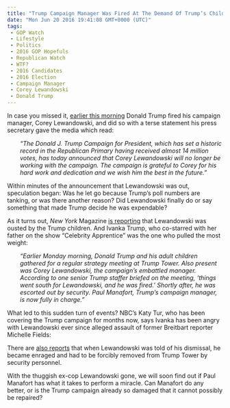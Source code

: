 ```yaml
---
title: "Trump Campaign Manager Was Fired At The Demand Of Trump’s Children"
date: "Mon Jun 20 2016 19:41:08 GMT+0000 (UTC)"
tags: 
 - GOP Watch
 - Lifestyle
 - Politics
 - 2016 GOP Hopefuls
 - Republican Watch
 - WTF?
 - 2016 Candidates
 - 2016 Election
 - Campaign Manager
 - Corey Lewandowski
 - Donald Trump
---
```

<p><!--OffDef--></p><p><!--Ads1--></p><p>In case you missed it, <a href="/2016/06/20/breaking-trump-fires-campaign-manager-corey-lewandowski/" target="_blank">earlier this morning</a> Donald Trump fired his campaign manager, Corey Lewandowski, and did so with a terse statement his press secretary gave the media which read:</p><p style="padding-left: 30px;"><em>&#x201C;The Donald J. Trump Campaign for President, which has set a historic record in the Republican Primary having received almost 14 million votes, has today announced that Corey Lewandowski will no longer be working with the campaign.&#xA0;The campaign is grateful to Corey for his hard work and dedication and we wish him the best in the future.&#x201D;</em></p><p>Within minutes of the announcement that Lewandowski was out, speculation began: Was he let go because Trump&#x2019;s poll numbers are tanking, or was there another reason? Did Lewandowski finally do or say something that made Trump decide he was expendable?</p><p>As it turns out, <em>New York</em> Magazine <a href="http://nymag.com/daily/intelligencer/2016/06/trump-kids-ousted-corey-lewandowski.html" onclick="__gaTracker(&apos;send&apos;, &apos;event&apos;, &apos;outbound-article&apos;, &apos;http://nymag.com/daily/intelligencer/2016/06/trump-kids-ousted-corey-lewandowski.html&apos;, &apos;is reporting&apos;);" target="_blank">is reporting</a> that Lewandowski was ousted by the Trump children. And Ivanka Trump, who co-starred with her father on the show &#x201C;Celebrity Apprentice&#x201D; was the one who pulled the most weight:</p><p style="padding-left: 30px;"><em>&#x201C;Earlier Monday morning, Donald Trump and his adult children gathered for a regular strategy meeting at Trump Tower. Also present was Corey Lewandowski, the campaign&#x2019;s embattled manager. According to one senior Trump staffer briefed on the meeting, &#x2018;things went south for Lewandowski, and he was fired.&#x2019; Shortly after, he was escorted out by security. Paul Manafort, Trump&#x2019;s campaign manager, is now fully in charge.&#x201D;</em></p><p>What led to this sudden turn of events? NBC&#x2019;s Katy Tur, who has been covering the Trump campaign for months now, says Ivanka has been angry with Lewandowski ever since alleged assault of former Breitbart reporter Michelle Fields:</p><p><script async src="//platform.twitter.com/widgets.js" charset="utf-8"></script></p><p>There are <a href="http://www.mediaite.com/online/report-lewandowski-was-fired-thrown-out-of-trump-tower-at-the-demand-of-trumps-children/" onclick="__gaTracker(&apos;send&apos;, &apos;event&apos;, &apos;outbound-article&apos;, &apos;http://www.mediaite.com/online/report-lewandowski-was-fired-thrown-out-of-trump-tower-at-the-demand-of-trumps-children/&apos;, &apos;also reports&apos;);" target="_blank">also reports</a> that when Lewandowski was told of his dismissal, he became enraged and had to be forcibly removed from Trump Tower by security personnel.</p><p><!--Ads2--></p><p>With the thuggish ex-cop Lewandowski gone, we will soon find out if Paul Manafort has what it takes to perform a miracle. Can Manafort do any better, or is the Trump campaign already so damaged that it cannot possibly be repaired?</p>